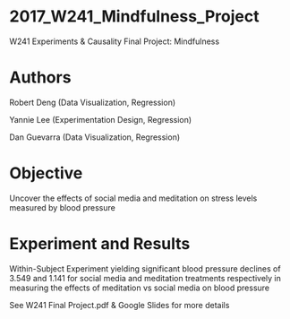 # 2017_W241_Mindfulness_Project
W241 Experiments &amp; Causality Final Project: Mindfulness

# Authors

Robert Deng (Data Visualization, Regression)

Yannie Lee (Experimentation Design, Regression)

Dan Guevarra (Data Visualization, Regression)


# Objective

Uncover the effects of social media and meditation on stress levels measured by blood pressure


# Experiment and Results

Within-Subject Experiment yielding significant blood pressure declines of 3.549 and 1.141 for social media and meditation treatments respectively in measuring the effects of meditation vs social media on blood pressure

See W241 Final Project.pdf & Google Slides for more details